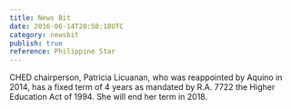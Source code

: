 ```yaml
---
title: News Bit
date: 2016-06-14T20:50:18UTC
category: newsbit
publish: true
reference: Philippine Star
---
```


CHED chairperson, Patricia Licuanan, who was reappointed by Aquino in 2014, has a fixed term of 4 years as mandated by R.A. 7722 the Higher Education Act of 1994.
She will end her term in 2018.